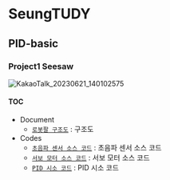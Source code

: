 # SeungTUDY
## PID-basic


### Project1 Seesaw
![KakaoTalk_20230621_140102575](https://github.com/LswLlama/SeungTUDY/assets/115550749/d04567dd-901a-4993-8aaa-12426c80b3b0)
#### TOC
- Document
  - [`로봇팔 구조도`](project1_seesaw/src/Seesaw_structure.md) : 구조도
- Codes
  - [`초음파 센서 소스 코드`](project1_seesaw/src/s_codes/s_ultrasonic) : 초음파 센서 소스 코드
  - [`서보 모터 소스 코드`](project1_seesaw/src/s_codes/s_servo_serial) : 서보 모터 소스 코드
  - [`PID 시소 코드`](project1_seesaw/src/code-seesaw) : PID 시소 코드
